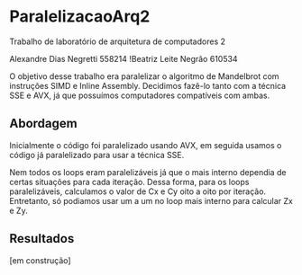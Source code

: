 # ParalelizacaoArq2
Trabalho de laboratório de arquitetura de computadores 2

Alexandre Dias Negretti 558214
!Beatriz Leite Negrão    610534

O objetivo desse trabalho era paralelizar o algoritmo de Mandelbrot com instruções SIMD e Inline Assembly. Decidimos fazê-lo tanto com a técnica SSE e AVX, já que possuímos computadores compatíveis com ambas.

## Abordagem

Inicialmente o código foi paralelizado usando AVX, em seguida usamos o código já paralelizado para usar a técnica SSE.

Nem todos os loops eram paralelizáveis já que o mais interno dependia de certas situações para cada iteração. Dessa  forma, para os loops paralelizáveis, calculamos o valor de Cx e Cy oito a oito por iteração. Entretanto, só podiamos usar um a um no loop mais interno para calcular Zx e Zy.

## Resultados

[em construção]
